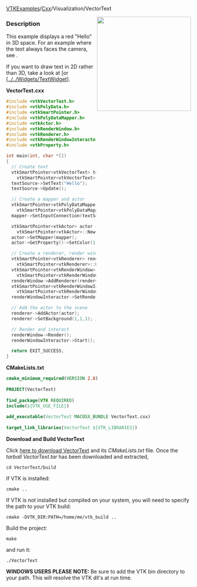 [VTKExamples](/home/)/[Cxx](/Cxx)/Visualization/VectorText

<img align="right" src="https://github.com/lorensen/VTKExamples/blob/gh-pages/Testing/Baseline/Visualization/TestVectorText.png?raw=true" width="256" />

### Description
This example displays a red "Hello" in 3D space. For an example where the text always faces the camera, see []([../Follower]).

If you want to draw text in 2D rather than 3D, take a look at [or [[../../Widgets/TextWidget]]([../DrawText]]).

**VectorText.cxx**
```c++
#include <vtkVectorText.h>
#include <vtkPolyData.h>
#include <vtkSmartPointer.h>
#include <vtkPolyDataMapper.h>
#include <vtkActor.h>
#include <vtkRenderWindow.h>
#include <vtkRenderer.h>
#include <vtkRenderWindowInteractor.h>
#include <vtkProperty.h>

int main(int, char *[])
{
  // Create text
  vtkSmartPointer<vtkVectorText> textSource = 
    vtkSmartPointer<vtkVectorText>::New();
  textSource->SetText("Hello");
  textSource->Update();

  // Create a mapper and actor
  vtkSmartPointer<vtkPolyDataMapper> mapper = 
    vtkSmartPointer<vtkPolyDataMapper>::New();
  mapper->SetInputConnection(textSource->GetOutputPort());

  vtkSmartPointer<vtkActor> actor = 
    vtkSmartPointer<vtkActor>::New();
  actor->SetMapper(mapper);
  actor->GetProperty()->SetColor(1.0, 0.0, 0.0);

  // Create a renderer, render window, and interactor
  vtkSmartPointer<vtkRenderer> renderer = 
    vtkSmartPointer<vtkRenderer>::New();
  vtkSmartPointer<vtkRenderWindow> renderWindow = 
    vtkSmartPointer<vtkRenderWindow>::New();
  renderWindow->AddRenderer(renderer);
  vtkSmartPointer<vtkRenderWindowInteractor> renderWindowInteractor = 
    vtkSmartPointer<vtkRenderWindowInteractor>::New();
  renderWindowInteractor->SetRenderWindow(renderWindow);

  // Add the actor to the scene
  renderer->AddActor(actor);
  renderer->SetBackground(1,1,1); // Background color white

  // Render and interact
  renderWindow->Render();
  renderWindowInteractor->Start();

  return EXIT_SUCCESS;
}
```
**CMakeLists.txt**
```cmake
cmake_minimum_required(VERSION 2.8)
 
PROJECT(VectorText)
 
find_package(VTK REQUIRED)
include(${VTK_USE_FILE})
 
add_executable(VectorText MACOSX_BUNDLE VectorText.cxx)
 
target_link_libraries(VectorText ${VTK_LIBRARIES})
```

**Download and Build VectorText**

Click [here to download VectorText](https://github.com/lorensen/VTKWikiExamplesTarballs/raw/master/VectorText.tar) and its *CMakeLists.txt* file.
Once the *tarball VectorText.tar* has been downloaded and extracted,
```
cd VectorText/build 
```
If VTK is installed:
```
cmake ..
```
If VTK is not installed but compiled on your system, you will need to specify the path to your VTK build:
```
cmake -DVTK_DIR:PATH=/home/me/vtk_build ..
```
Build the project:
```
make
```
and run it:
```
./VectorText
```
**WINDOWS USERS PLEASE NOTE:** Be sure to add the VTK bin directory to your path. This will resolve the VTK dll's at run time.

